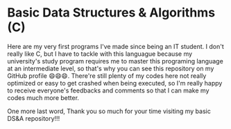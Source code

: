 # Basic Data Structures & Algorithms (C)

Here are my very first programs I've made since being an IT student. I don't really like C, but I have to tackle with this languague because my university's study program requires me 
to master this programing language at an intermediate level, so that's why you can see this repository on my GitHub profile 😄😄😄. There're still plenty of my codes here not really optimized or easy to get crashed when being executed, so I'm really happy to receive everyone's feedbacks and comments so that I can make my codes much more better.

One more last word, Thank you so much for your time visiting my basic DS&A repository!!!
